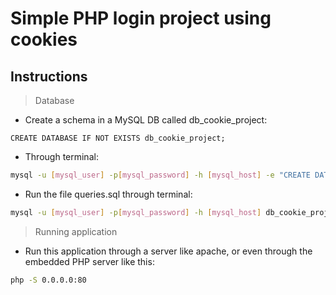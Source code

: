 
# Simple PHP login project using cookies

## Instructions

> Database

* Create a schema in a MySQL DB called db_cookie_project:

```mysql
CREATE DATABASE IF NOT EXISTS db_cookie_project;
```

* Through terminal:

```bash
mysql -u [mysql_user] -p[mysql_password] -h [mysql_host] -e "CREATE DATABASE IF NOT EXISTS db_cookie_project;"
```

* Run the file queries.sql through terminal:

```bash
mysql -u [mysql_user] -p[mysql_password] -h [mysql_host] db_cookie_project < queries.sql
```

> Running application

* Run this application through a server like apache, or even through the embedded PHP server like this:

```bash
php -S 0.0.0.0:80
```